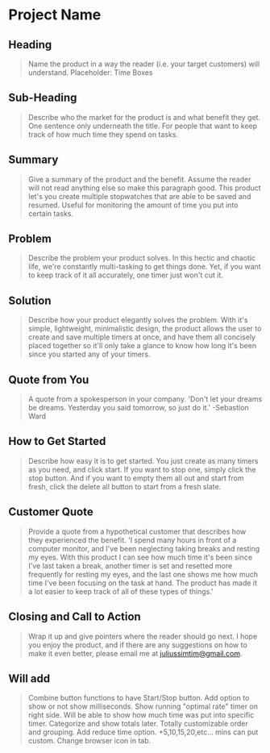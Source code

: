 # Project Name #

<!-- 
> This material was originally posted [here](http://www.quora.com/What-is-Amazons-approach-to-product-development-and-product-management). It is reproduced here for posterities sake.

There is an approach called "working backwards" that is widely used at Amazon. They work backwards from the customer, rather than starting with an idea for a product and trying to bolt customers onto it. While working backwards can be applied to any specific product decision, using this approach is especially important when developing new products or features.

For new initiatives a product manager typically starts by writing an internal press release announcing the finished product. The target audience for the press release is the new/updated product's customers, which can be retail customers or internal users of a tool or technology. Internal press releases are centered around the customer problem, how current solutions (internal or external) fail, and how the new product will blow away existing solutions.

If the benefits listed don't sound very interesting or exciting to customers, then perhaps they're not (and shouldn't be built). Instead, the product manager should keep iterating on the press release until they've come up with benefits that actually sound like benefits. Iterating on a press release is a lot less expensive than iterating on the product itself (and quicker!).

If the press release is more than a page and a half, it is probably too long. Keep it simple. 3-4 sentences for most paragraphs. Cut out the fat. Don't make it into a spec. You can accompany the press release with a FAQ that answers all of the other business or execution questions so the press release can stay focused on what the customer gets. My rule of thumb is that if the press release is hard to write, then the product is probably going to suck. Keep working at it until the outline for each paragraph flows. 

Oh, and I also like to write press-releases in what I call "Oprah-speak" for mainstream consumer products. Imagine you're sitting on Oprah's couch and have just explained the product to her, and then you listen as she explains it to her audience. That's "Oprah-speak", not "Geek-speak".

Once the project moves into development, the press release can be used as a touchstone; a guiding light. The product team can ask themselves, "Are we building what is in the press release?" If they find they're spending time building things that aren't in the press release (overbuilding), they need to ask themselves why. This keeps product development focused on achieving the customer benefits and not building extraneous stuff that takes longer to build, takes resources to maintain, and doesn't provide real customer benefit (at least not enough to warrant inclusion in the press release).
 -->
 
## Heading ##
  > Name the product in a way the reader (i.e. your target customers) will understand.
  Placeholder: Time Boxes

## Sub-Heading ##
  > Describe who the market for the product is and what benefit they get. One sentence only underneath the title.
  For people that want to keep track of how much time they spend on tasks.

## Summary ##
  > Give a summary of the product and the benefit. Assume the reader will not read anything else so make this paragraph good.
  This product let's you create multiple stopwatches that are able to be saved and resumed. 
  Useful for monitoring the amount of time you put into certain tasks.

## Problem ##
  > Describe the problem your product solves.
  In this hectic and chaotic life, we're constantly multi-tasking to get things done. Yet, if you want to keep track of it all 
  accurately, one timer just won't cut it.

## Solution ##
  > Describe how your product elegantly solves the problem.
  With it's simple, lightweight, minimalistic design, the product allows the user to create and save multiple timers at once,
  and have them all concisely placed together so it'll only take a glance to know how long it's been since you started any of your timers.

## Quote from You ##
  > A quote from a spokesperson in your company.
  'Don't let your dreams be dreams. Yesterday you said tomorrow, so just do it.' -Sebastion Ward

## How to Get Started ##
  > Describe how easy it is to get started.
  You just create as many timers as you need, and click start.
  If you want to stop one, simply click the stop button.
  And if you want to empty them all out and start from fresh,
  click the delete all button to start from a fresh slate.

## Customer Quote ##
  > Provide a quote from a hypothetical customer that describes how they experienced the benefit.
  'I spend many hours in front of a computer monitor, and I've been neglecting taking breaks and resting my eyes.
  With this product I can see how much time it's been since I've last taken a break, another timer is set and resetted
  more frequently for resting my eyes, and the last one shows me how much time I've been focusing on the task at hand.
  The product has made it a lot easier to keep track of all of these types of things.'

## Closing and Call to Action ##
  > Wrap it up and give pointers where the reader should go next.
  I hope you enjoy the product, and if there are any suggestions on how to make it even better,
  please email me at juliussimtim@gmail.com.


## Will add
  > Combine button functions to have Start/Stop button.
  > Add option to show or not show milliseconds.
  > Show running "optimal rate" timer on right side.
  > Will be able to show how much time was put into specific timer. 
  > Categorize and show totals later. Totally customizable order and grouping. 
  > Add reduce time option. +5,10,15,20,etc... mins can put custom.
  > Change browser icon in tab.